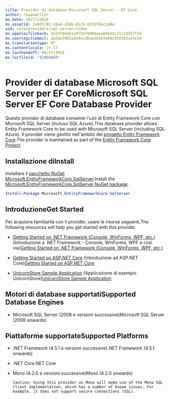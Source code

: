 ```yaml
---
title: Provider di database Microsoft SQL Server - EF Core
author: rowanmiller
ms.date: 10/27/2016
ms.assetid: 2e007c82-c6e4-45bb-8129-851b79ec1a0a
uid: core/providers/sql-server/index
ms.openlocfilehash: a524794a61a9f5078998aea04b45c31c19357f2b
ms.sourcegitcommit: dadee5905ada9ecdbae28363a682950383ce3e10
ms.translationtype: HT
ms.contentlocale: it-IT
ms.lasthandoff: 08/27/2018
ms.locfileid: "42995669"
---
```

# <a name="microsoft-sql-server-ef-core-database-provider"></a><span data-ttu-id="91fec-102">Provider di database Microsoft SQL Server per EF Core</span><span class="sxs-lookup"><span data-stu-id="91fec-102">Microsoft SQL Server EF Core Database Provider</span></span>

<span data-ttu-id="91fec-103">Questo provider di database consente l'uso di Entity Framework Core con Microsoft SQL Server (incluso SQL Azure).</span><span class="sxs-lookup"><span data-stu-id="91fec-103">This database provider allows Entity Framework Core to be used with Microsoft SQL Server (including SQL Azure).</span></span> <span data-ttu-id="91fec-104">Il provider viene gestito nell'ambito del [progetto Entity Framework Core](https://github.com/aspnet/EntityFrameworkCore).</span><span class="sxs-lookup"><span data-stu-id="91fec-104">The provider is maintained as part of the [Entity Framework Core Project](https://github.com/aspnet/EntityFrameworkCore).</span></span>

## <a name="install"></a><span data-ttu-id="91fec-105">Installazione di</span><span class="sxs-lookup"><span data-stu-id="91fec-105">Install</span></span>

<span data-ttu-id="91fec-106">Installare il [pacchetto NuGet Microsoft.EntityFrameworkCore.SqlServer](https://www.nuget.org/packages/Microsoft.EntityFrameworkCore.SqlServer/).</span><span class="sxs-lookup"><span data-stu-id="91fec-106">Install the [Microsoft.EntityFrameworkCore.SqlServer NuGet package](https://www.nuget.org/packages/Microsoft.EntityFrameworkCore.SqlServer/).</span></span>

``` powershell
Install-Package Microsoft.EntityFrameworkCore.SqlServer
```

## <a name="get-started"></a><span data-ttu-id="91fec-107">Introduzione</span><span class="sxs-lookup"><span data-stu-id="91fec-107">Get Started</span></span>

<span data-ttu-id="91fec-108">Per acquisire familiarità con il provider, usare le risorse seguenti.</span><span class="sxs-lookup"><span data-stu-id="91fec-108">The following resources will help you get started with this provider.</span></span>
* <span data-ttu-id="91fec-109">[Getting Started on .NET Framework (Console, WinForms, WPF, etc.)](../../get-started/full-dotnet/index.md) (Introduzione a .NET Framework - Console, WinForms, WPF e così via)</span><span class="sxs-lookup"><span data-stu-id="91fec-109">[Getting Started on .NET Framework (Console, WinForms, WPF, etc.)](../../get-started/full-dotnet/index.md)</span></span>

* <span data-ttu-id="91fec-110">[Getting Started on ASP.NET Core](../../get-started/aspnetcore/index.md) (Introduzione ad ASP.NET Core)</span><span class="sxs-lookup"><span data-stu-id="91fec-110">[Getting Started on ASP.NET Core](../../get-started/aspnetcore/index.md)</span></span>

* <span data-ttu-id="91fec-111">[UnicornStore Sample Application](https://github.com/rowanmiller/UnicornStore/tree/master/UnicornStore) (Applicazione di esempio UnicornStore)</span><span class="sxs-lookup"><span data-stu-id="91fec-111">[UnicornStore Sample Application](https://github.com/rowanmiller/UnicornStore/tree/master/UnicornStore)</span></span>

## <a name="supported-database-engines"></a><span data-ttu-id="91fec-112">Motori di database supportati</span><span class="sxs-lookup"><span data-stu-id="91fec-112">Supported Database Engines</span></span>

* <span data-ttu-id="91fec-113">Microsoft SQL Server (2008 e versioni successive)</span><span class="sxs-lookup"><span data-stu-id="91fec-113">Microsoft SQL Server (2008 onwards)</span></span>

## <a name="supported-platforms"></a><span data-ttu-id="91fec-114">Piattaforme supportate</span><span class="sxs-lookup"><span data-stu-id="91fec-114">Supported Platforms</span></span>

* <span data-ttu-id="91fec-115">.NET Framework (4.5.1 e versioni successive)</span><span class="sxs-lookup"><span data-stu-id="91fec-115">.NET Framework (4.5.1 onwards)</span></span>

* <span data-ttu-id="91fec-116">.NET Core</span><span class="sxs-lookup"><span data-stu-id="91fec-116">.NET Core</span></span>

* <span data-ttu-id="91fec-117">Mono (4.2.0 e versioni successive)</span><span class="sxs-lookup"><span data-stu-id="91fec-117">Mono (4.2.0 onwards)</span></span>

      Caution: Using this provider on Mono will make use of the Mono SQL Client implementation, which has a number of known issues. For example, it does not support secure connections (SSL).

